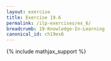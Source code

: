 ```yaml
---
layout: exercise
title: Exercise 19.6
permalink: /ilp-exercises/ex_6/
breadcrumb: 19-Knowledge-In-Learning
canonical_id: ch19ex6
---
```


{% include mathjax_support %}
